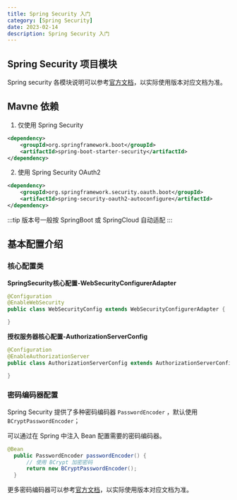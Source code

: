 ```yaml
---
title: Spring Security 入门
category: [Spring Security]
date: 2023-02-14
description: Spring Security 入门
---
```


## Spring Security 项目模块

Spring security 各模块说明可以参考[官方文档](https://docs.spring.io/spring-security/reference/5.7/modules.html)，以实际使用版本对应文档为准。

## Mavne 依赖

1. 仅使用 Spring Security

```xml
<dependency>
    <groupId>org.springframework.boot</groupId>
    <artifactId>spring-boot-starter-security</artifactId>
</dependency>
```

2. 使用 Spring Security OAuth2

```xml
<dependency>
    <groupId>org.springframework.security.oauth.boot</groupId>
    <artifactId>spring-security-oauth2-autoconfigure</artifactId>
</dependency>
```

:::tip
版本号一般按 SpringBoot 或 SpringCloud 自动适配
:::

## 基本配置介绍

### 核心配置类

**SpringSecurity核心配置-WebSecurityConfigurerAdapter**

```java
@Configuration
@EnableWebSecurity
public class WebSecurityConfig extends WebSecurityConfigurerAdapter {

}
```

**授权服务器核心配置-AuthorizationServerConfig**

```java
@Configuration
@EnableAuthorizationServer
public class AuthorizationServerConfig extends AuthorizationServerConfigurerAdapter {

}
```

### 密码编码器配置

Spring Security 提供了多种密码编码器 `PasswordEncoder` ，默认使用 `BCryptPasswordEncoder`；

可以通过在 Spring 中注入 Bean 配置需要的密码编码器。

```java
@Bean
  public PasswordEncoder passwordEncoder() {
      // 使用 BCrypt 加密密码
      return new BCryptPasswordEncoder();
  }
```

更多密码编码器可以参考[官方文档](https://docs.spring.io/spring-security/reference/5.7/features/authentication/password-storage.html)，以实际使用版本对应文档为准。
